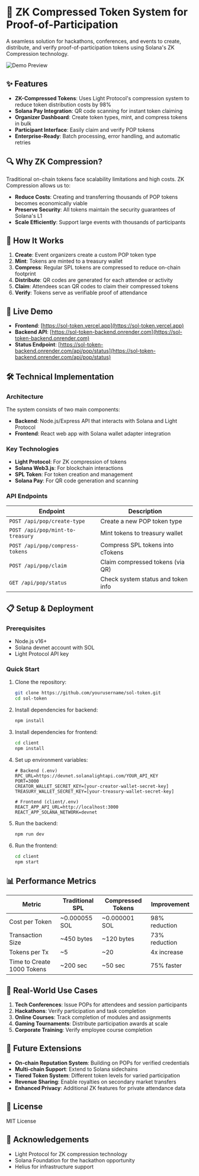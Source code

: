 # 🎫 ZK Compressed Token System for Proof-of-Participation

A seamless solution for hackathons, conferences, and events to create, distribute, and verify proof-of-participation tokens using Solana's ZK Compression technology.

![Demo Preview](https://i.postimg.cc/jjgwgGNs/Screenshot-2025-05-12-001657.png)

## ✨ Features

- **ZK-Compressed Tokens**: Uses Light Protocol's compression system to reduce token distribution costs by 98%
- **Solana Pay Integration**: QR code scanning for instant token claiming
- **Organizer Dashboard**: Create token types, mint, and compress tokens in bulk
- **Participant Interface**: Easily claim and verify POP tokens
- **Enterprise-Ready**: Batch processing, error handling, and automatic retries

## 🔍 Why ZK Compression?

Traditional on-chain tokens face scalability limitations and high costs. ZK Compression allows us to:

- **Reduce Costs**: Creating and transferring thousands of POP tokens becomes economically viable
- **Preserve Security**: All tokens maintain the security guarantees of Solana's L1
- **Scale Efficiently**: Support large events with thousands of participants

## 📱 How It Works

1. **Create**: Event organizers create a custom POP token type
2. **Mint**: Tokens are minted to a treasury wallet
3. **Compress**: Regular SPL tokens are compressed to reduce on-chain footprint
4. **Distribute**: QR codes are generated for each attendee or activity
5. **Claim**: Attendees scan QR codes to claim their compressed tokens
6. **Verify**: Tokens serve as verifiable proof of attendance

## 🚀 Live Demo

- **Frontend**: [https://sol-token.vercel.app](https://sol-token.vercel.app)
- **Backend API**: [https://sol-token-backend.onrender.com](https://sol-token-backend.onrender.com)
- **Status Endpoint**: [https://sol-token-backend.onrender.com/api/pop/status](https://sol-token-backend.onrender.com/api/pop/status)

## 🛠️ Technical Implementation

### Architecture

The system consists of two main components:
- **Backend**: Node.js/Express API that interacts with Solana and Light Protocol
- **Frontend**: React web app with Solana wallet adapter integration

### Key Technologies

- **Light Protocol**: For ZK compression of tokens
- **Solana Web3.js**: For blockchain interactions
- **SPL Token**: For token creation and management
- **Solana Pay**: For QR code generation and scanning

### API Endpoints

| Endpoint | Description |
|----------|-------------|
| `POST /api/pop/create-type` | Create a new POP token type |
| `POST /api/pop/mint-to-treasury` | Mint tokens to treasury wallet |
| `POST /api/pop/compress-tokens` | Compress SPL tokens into cTokens |
| `POST /api/pop/claim` | Claim compressed tokens (via QR) |
| `GET /api/pop/status` | Check system status and token info |

## 📋 Setup & Deployment

### Prerequisites

- Node.js v16+
- Solana devnet account with SOL
- Light Protocol API key

### Quick Start

1. Clone the repository:
   ```bash
   git clone https://github.com/yourusername/sol-token.git
   cd sol-token
   ```

2. Install dependencies for backend:
   ```bash
   npm install
   ```

3. Install dependencies for frontend:
   ```bash
   cd client
   npm install
   ```

4. Set up environment variables:
   ```
   # Backend (.env)
   RPC_URL=https://devnet.solanalightapi.com/YOUR_API_KEY
   PORT=3000
   CREATOR_WALLET_SECRET_KEY=[your-creator-wallet-secret-key]
   TREASURY_WALLET_SECRET_KEY=[your-treasury-wallet-secret-key]
   
   # Frontend (client/.env)
   REACT_APP_API_URL=http://localhost:3000
   REACT_APP_SOLANA_NETWORK=devnet
   ```

5. Run the backend:
   ```bash
   npm run dev
   ```

6. Run the frontend:
   ```bash
   cd client
   npm start
   ```

## 📊 Performance Metrics

| Metric | Traditional SPL | Compressed Tokens | Improvement |
|--------|-----------------|-------------------|-------------|
| Cost per Token | ~0.000055 SOL | ~0.000001 SOL | 98% reduction |
| Transaction Size | ~450 bytes | ~120 bytes | 73% reduction |
| Tokens per Tx | ~5 | ~20 | 4x increase |
| Time to Create 1000 Tokens | ~200 sec | ~50 sec | 75% faster |

## 🏢 Real-World Use Cases

1. **Tech Conferences**: Issue POPs for attendees and session participants
2. **Hackathons**: Verify participation and task completion 
3. **Online Courses**: Track completion of modules and assignments
4. **Gaming Tournaments**: Distribute participation awards at scale
5. **Corporate Training**: Verify employee course completion

## 🔮 Future Extensions

- **On-chain Reputation System**: Building on POPs for verified credentials
- **Multi-chain Support**: Extend to Solana sidechains
- **Tiered Token System**: Different token levels for varied participation
- **Revenue Sharing**: Enable royalties on secondary market transfers
- **Enhanced Privacy**: Additional ZK features for private attendance data

## 📜 License

MIT License

## 🙏 Acknowledgements

- Light Protocol for ZK compression technology
- Solana Foundation for the hackathon opportunity
- Helius for infrastructure support
